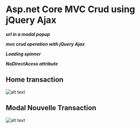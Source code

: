 # Asp.net Core MVC Crud using jQuery Ajax

***url in a modal popup***

***mvc crud operation with jQuery Ajax***

***Loading spinner***

***NoDirectAcess attribute***


## Home transaction
![alt text](/Crud-Asp.net/images/transaction.PNG "Crud_Mvc")

## Modal Nouvelle Transaction

![alt text](/Crud-Asp.net/images/ModalNewTransaction.PNG "Crud_Mvc2")